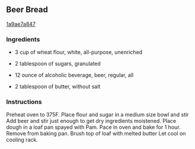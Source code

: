 ## Beer Bread

[1a9ae7a847](https://cookpad.com/us/recipes/347934-beer-bread)

### Ingredients

 - 3 cup of wheat flour, white, all-purpose, unenriched

 - 2 tablespoon of sugars, granulated

 - 12 ounce of alcoholic beverage, beer, regular, all

 - 2 tablespoon of butter, without salt

### Instructions

Preheat oven to 375F. Place flour and sugar in a medium size bowl and stir Add beer and stir just enough to get dry ingredients moistened. Place dough in a loaf pan spayed with Pam. Pace in oven and bake for 1 hour. Remove from baking pan. Brush top of loaf with melted butter Let cool on cooling rack.